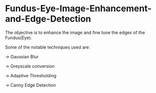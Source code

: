 # Fundus-Eye-Image-Enhancement-and-Edge-Detection

The objective is to enhance the image and fine tune the edges of the Fundus(Eye).

Some of the notable techniques used are:

-> Gaussian Blur

-> Greyscale conversion

-> Adaptive Thresholding

-> Canny Edge Detection
